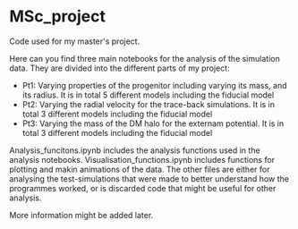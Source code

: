 # MSc_project
Code used for my master's project.

Here can you find three main notebooks for the analysis of the simulation data. They are divided into the different parts of my project:
- Pt1: Varying properties of the progenitor including varying its mass, and its radius. It is in total 5 different models including the fiducial model
- Pt2: Varying the radial velocity for the trace-back simulations. It is in total 3 different models including the fiducial model
- Pt3: Varying the mass of the DM halo for the externam potential. It is in total 3 different models including the fiducial model

Analysis_funcitons.ipynb includes the analysis functions used in the analysis notebooks.
Visualisation_functions.ipynb includes functions for plotting and makin animations of the data.
The other files are either for analysing the test-simulations that were made to better understand how the programmes worked, or is discarded code that might be useful for other analysis.

More information might be added later.
